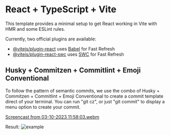 # React + TypeScript + Vite

This template provides a minimal setup to get React working in Vite with HMR and some ESLint rules.

Currently, two official plugins are available:

- [@vitejs/plugin-react](https://github.com/vitejs/vite-plugin-react/blob/main/packages/plugin-react/README.md) uses [Babel](https://babeljs.io/) for Fast Refresh
- [@vitejs/plugin-react-swc](https://github.com/vitejs/vite-plugin-react-swc) uses [SWC](https://swc.rs/) for Fast Refresh

## Husky + Commitzen + Commitlint + Emoji Conventional

To follow the pattern of semantic commits, we use the combo of Husky + Commitzen + Commitlint + Emoji Conventional to create a commit template direct of your terminal. You can run "git cz", or just "git commit" to display a menu option to create your commit.

[Screencast from 03-10-2023 11:58:03.webm](https://github.com/PedroPotenza/Aurora/assets/83480686/743cbf64-d9d3-4cc9-b17b-81b12c8d435d)

Result: ![example](https://github.com/PedroPotenza/Aurora/assets/83480686/8cd81785-4a79-4dd4-ab9e-2588478d50bb)

